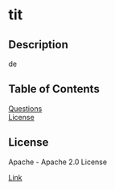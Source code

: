 # tit   

## Description   
  de   

## Table of Contents   
[Questions](#questions)  
[License](#license)  
  
## License  
  Apache - Apache 2.0 License   

[Link](https://opensource.org/licenses/Apache-2.0)